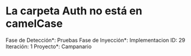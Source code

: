 # La carpeta Auth no está en camelCase

Fase de Detección*: Pruebas
Fase de Inyección*: Implementacion
ID: 29
Iteración: 1
Proyecto*: Campanario